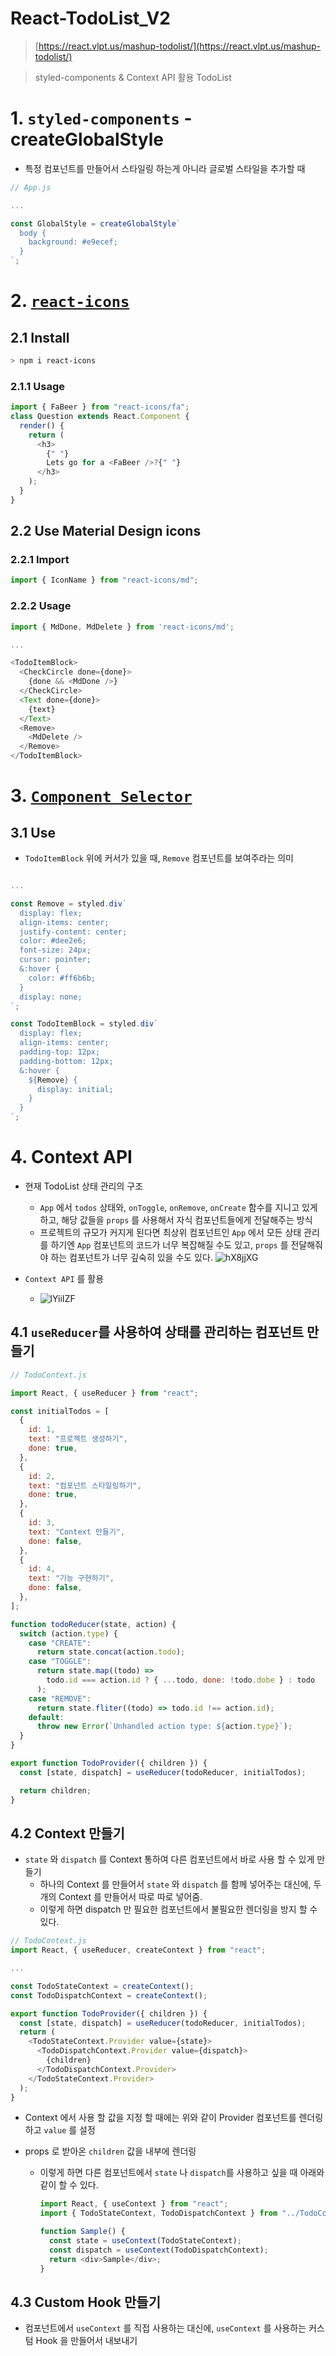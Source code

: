# React-TodoList_V2

> [https://react.vlpt.us/mashup-todolist/](https://react.vlpt.us/mashup-todolist/)

> styled-components & Context API 활용 TodoList

# 1. `styled-components` - createGlobalStyle

- 특정 컴포넌트를 만들어서 스타일링 하는게 아니라 글로벌 스타일을 추가할 때

```javascript
// App.js

...

const GlobalStyle = createGlobalStyle`
  body {
    background: #e9ecef;
  }
`;
```

# 2. [`react-icons`](https://react-icons.github.io/react-icons/#/icons/md)

## 2.1 Install

```bash
> npm i react-icons
```

### 2.1.1 Usage

```javascript
import { FaBeer } from "react-icons/fa";
class Question extends React.Component {
  render() {
    return (
      <h3>
        {" "}
        Lets go for a <FaBeer />?{" "}
      </h3>
    );
  }
}
```

## 2.2 Use Material Design icons

### 2.2.1 Import

```javascript
import { IconName } from "react-icons/md";
```

### 2.2.2 Usage

```javascript
import { MdDone, MdDelete } from 'react-icons/md';

...

<TodoItemBlock>
  <CheckCircle done={done}>
    {done && <MdDone />}
  </CheckCircle>
  <Text done={done}>
    {text}
  </Text>
  <Remove>
    <MdDelete />
  </Remove>
</TodoItemBlock>
```

# 3. [`Component Selector`](https://styled-components.com/docs/advanced#referring-to-other-components)

## 3.1 Use

- `TodoItemBlock` 위에 커서가 있을 때, `Remove` 컴포넌트를 보여주라는 의미

```javascript

...

const Remove = styled.div`
  display: flex;
  align-items: center;
  justify-content: center;
  color: #dee2e6;
  font-size: 24px;
  cursor: pointer;
  &:hover {
    color: #ff6b6b;
  }
  display: none;
`;

const TodoItemBlock = styled.div`
  display: flex;
  align-items: center;
  padding-top: 12px;
  padding-bottom: 12px;
  &:hover {
    ${Remove} {
      display: initial;
    }
  }
`;
```

# 4. Context API

- 현재 TodoList 상태 관리의 구조

  - `App` 에서 `todos` 상태와, `onToggle`, `onRemove`, `onCreate` 함수를 지니고 있게 하고, 해당 값들을 `props` 를 사용해서 자식 컴포넌트들에게 전달해주는 방식
  - 프로젝트의 규모가 커지게 된다면 최상위 컴포넌트인 `App` 에서 모든 상태 관리를 하기엔 `App` 컴포넌트의 코드가 너무 복잡해질 수도 있고, `props` 를 전달해줘야 하는 컴포넌트가 너무 깊숙히 있을 수도 있다.
    ![hX8jjXG](https://user-images.githubusercontent.com/103430498/217409784-38f5a860-0ad8-4303-853d-a24345a64828.png)

- `Context API` 를 활용
  - ![lYiiIZF](https://user-images.githubusercontent.com/103430498/217409794-e060efdd-b86f-4c11-88d1-39d8b505e0b4.png)

## 4.1 `useReducer`를 사용하여 상태를 관리하는 컴포넌트 만들기

```javascript
// TodoContext.js

import React, { useReducer } from "react";

const initialTodos = [
  {
    id: 1,
    text: "프로젝트 생성하기",
    done: true,
  },
  {
    id: 2,
    text: "컴포넌트 스타일링하기",
    done: true,
  },
  {
    id: 3,
    text: "Context 만들기",
    done: false,
  },
  {
    id: 4,
    text: "기능 구현하기",
    done: false,
  },
];

function todoReducer(state, action) {
  switch (action.type) {
    case "CREATE":
      return state.concat(action.todo);
    case "TOGGLE":
      return state.map((todo) =>
        todo.id === action.id ? { ...todo, done: !todo.dobe } : todo
      );
    case "REMOVE":
      return state.fliter((todo) => todo.id !== action.id);
    default:
      throw new Error(`Unhandled action type: ${action.type}`);
  }
}

export function TodoProvider({ children }) {
  const [state, dispatch] = useReducer(todoReducer, initialTodos);

  return children;
}
```

## 4.2 Context 만들기

- `state` 와 `dispatch` 를 Context 통하여 다른 컴포넌트에서 바로 사용 할 수 있게 만들기
  - 하나의 Context 를 만들어서 `state` 와 `dispatch` 를 함께 넣어주는 대신에, 두개의 Context 를 만들어서 따로 따로 넣어줌.
  - 이렇게 하면 dispatch 만 필요한 컴포넌트에서 불필요한 렌더링을 방지 할 수 있다.

```javascript
// TodoContext.js
import React, { useReducer, createContext } from "react";

...

const TodoStateContext = createContext();
const TodoDispatchContext = createContext();

export function TodoProvider({ children }) {
  const [state, dispatch] = useReducer(todoReducer, initialTodos);
  return (
    <TodoStateContext.Provider value={state}>
      <TodoDispatchContext.Provider value={dispatch}>
        {children}
      </TodoDispatchContext.Provider>
    </TodoStateContext.Provider>
  );
}
```

- Context 에서 사용 할 값을 지정 할 때에는 위와 같이 Provider 컴포넌트를 렌더링 하고 `value` 를 설정
- props 로 받아온 `children` 값을 내부에 렌더링

  - 이렇게 하면 다른 컴포넌트에서 `state` 나 `dispatch`를 사용하고 싶을 때 아래와 같이 할 수 있다.

    ```javascript
    import React, { useContext } from "react";
    import { TodoStateContext, TodoDispatchContext } from "../TodoContext";

    function Sample() {
      const state = useContext(TodoStateContext);
      const dispatch = useContext(TodoDispatchContext);
      return <div>Sample</div>;
    }
    ```

## 4.3 Custom Hook 만들기

- 컴포넌트에서 `useContext` 를 직접 사용하는 대신에, `useContext` 를 사용하는 커스텀 Hook 을 만들어서 내보내기
